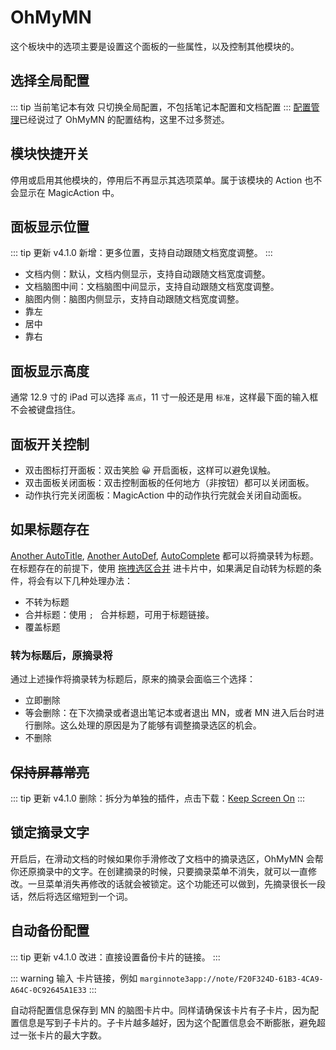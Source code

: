 # OhMyMN

这个板块中的选项主要是设置这个面板的一些属性，以及控制其他模块的。

## 选择全局配置

::: tip 当前笔记本有效
只切换全局配置，不包括笔记本配置和文档配置
:::
[配置管理](../profile.md)已经说过了 OhMyMN 的配置结构，这里不过多赘述。

## 模块快捷开关

停用或启用其他模块的，停用后不再显示其选项菜单。属于该模块的 Action 也不会显示在 MagicAction 中。

## 面板显示位置

::: tip 更新
v4.1.0 新增：更多位置，支持自动跟随文档宽度调整。
:::

- 文档内侧：默认，文档内侧显示，支持自动跟随文档宽度调整。
- 文档脑图中间：文档脑图中间显示，支持自动跟随文档宽度调整。
- 脑图内侧：脑图内侧显示，支持自动跟随文档宽度调整。
- 靠左
- 居中
- 靠右

## 面板显示高度

通常 12.9 寸的 iPad 可以选择 `高点`，11 寸一般还是用 `标准`，这样最下面的输入框不会被键盘挡住。

## 面板开关控制

- 双击图标打开面板：双击笑脸 😀 开启面板，这样可以避免误触。
- 双击面板关闭面板：双击控制面板的任何地方（非按钮）都可以关闭面板。
- 动作执行完关闭面板：MagicAction 中的动作执行完就会关闭自动面板。

## 如果标题存在

[Another AutoTitle](anotherautotitle.md), [Another AutoDef](anotherautodef.md), [AutoComplete](autocomplete.md) 都可以将摘录转为标题。在标题存在的前提下，使用 [拖拽选区合并](../tips.md#拖拽选择区) 进卡片中，如果满足自动转为标题的条件，将会有以下几种处理办法：

- 不转为标题
- 合并标题：使用 `; ` 合并标题，可用于标题链接。
- 覆盖标题

### 转为标题后，原摘录将

通过上述操作将摘录转为标题后，原来的摘录会面临三个选择：

- 立即删除
- 等会删除：在下次摘录或者退出笔记本或者退出 MN，或者 MN 进入后台时进行删除。这么处理的原因是为了能够有调整摘录选区的机会。
- 不删除

## ~~保持屏幕常亮~~

::: tip 更新
v4.1.0 删除：拆分为单独的插件，点击下载：[Keep Screen On](.)
:::

## 锁定摘录文字

开启后，在滑动文档的时候如果你手滑修改了文档中的摘录选区，OhMyMN 会帮你还原摘录中的文字。在创建摘录的时候，只要摘录菜单不消失，就可以一直修改。一旦菜单消失再修改的话就会被锁定。这个功能还可以做到，先摘录很长一段话，然后将选区缩短到一个词。

## 自动备份配置

::: tip 更新
v4.1.0 改进：直接设置备份卡片的链接。
:::

::: warning 输入
卡片链接，例如 `marginnote3app://note/F20F324D-61B3-4CA9-A64C-0C92645A1E33`
:::

自动将配置信息保存到 MN 的脑图卡片中。同样请确保该卡片有子卡片，因为配置信息是写到子卡片的。子卡片越多越好，因为这个配置信息会不断膨胀，避免超过一张卡片的最大字数。
